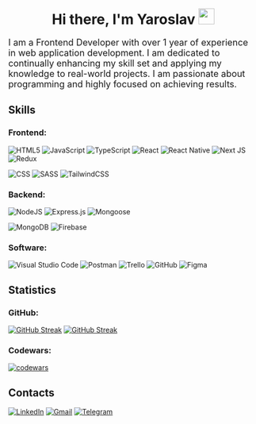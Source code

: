 <h1 align="center">
  Hi there, I'm Yaroslav
  <img src="https://github.com/blackcater/blackcater/raw/main/images/Hi.gif" height="32" />
</h1>
<p style="font-size: 18px">
  I am a Frontend Developer with over 1 year of experience in web application
development. I am dedicated to continually enhancing my skill set and applying my
knowledge to real-world projects. I am passionate about programming and highly
focused on achieving results.
</p>
<h2>Skills</h2>

<h3>Frontend:</h3>

![HTML5](https://img.shields.io/badge/html5-%23E34F26.svg?style=for-the-badge&logo=html5&logoColor=white)
![JavaScript](https://img.shields.io/badge/javascript-%23323330.svg?style=for-the-badge&logo=javascript&logoColor=%23F7DF1E)
![TypeScript](https://img.shields.io/badge/typescript-%23007ACC.svg?style=for-the-badge&logo=typescript&logoColor=white)
![React](https://img.shields.io/badge/react-%2320232a.svg?style=for-the-badge&logo=react&logoColor=%2361DAFB)
![React Native](https://img.shields.io/badge/react_native-%2320232a.svg?style=for-the-badge&logo=react&logoColor=%2361DAFB)
![Next JS](https://img.shields.io/badge/Next-black?style=for-the-badge&logo=next.js&logoColor=white)
![Redux](https://img.shields.io/badge/redux-%23593d88.svg?style=for-the-badge&logo=redux&logoColor=white)

![CSS](https://img.shields.io/badge/CSS3-1572B6?style=for-the-badge&logo=css3&logoColor=white)
![SASS](https://img.shields.io/badge/SASS-hotpink.svg?style=for-the-badge&logo=SASS&logoColor=white)
![TailwindCSS](https://img.shields.io/badge/tailwindcss-%2338B2AC.svg?style=for-the-badge&logo=tailwind-css&logoColor=white)

<h3>Backend:</h3>

![NodeJS](https://img.shields.io/badge/node.js-6DA55F?style=for-the-badge&logo=node.js&logoColor=white)
![Express.js](https://img.shields.io/badge/express.js-%23404d59.svg?style=for-the-badge&logo=express&logoColor=%2361DAFB)
![Mongoose](https://img.shields.io/badge/Mongoose-gray?style=for-the-badge&logo=mongoose&logoColor=880000)

![MongoDB](https://img.shields.io/badge/MongoDB-%234ea94b.svg?style=for-the-badge&logo=mongodb&logoColor=white)
![Firebase](https://img.shields.io/badge/firebase-%23039BE5.svg?style=for-the-badge&logo=firebase)

<h3>Software:</h3>

![Visual Studio Code](https://img.shields.io/badge/Visual%20Studio%20Code-0078d7.svg?style=for-the-badge&logo=visual-studio-code&logoColor=white)
![Postman](https://img.shields.io/badge/Postman-FF6C37?style=for-the-badge&logo=postman&logoColor=white)
![Trello](https://img.shields.io/badge/Trello-%23026AA7.svg?style=for-the-badge&logo=Trello&logoColor=white)
![GitHub](https://img.shields.io/badge/github-%23121011.svg?style=for-the-badge&logo=github&logoColor=white)
![Figma](https://img.shields.io/badge/figma-%23F24E1E.svg?style=for-the-badge&logo=figma&logoColor=white)

<h2>Statistics</h2>

<h3>GitHub:</h3>

<a href="https://git.io/streak-stats"><img src="https://github-readme-stats.vercel.app/api?username=yarzik7&theme=tokyonight&border_radius=10&card_width=420" alt="GitHub Streak" /></a>
<a href="https://git.io/streak-stats"><img src="https://streak-stats.demolab.com?user=yarzik7&theme=tokyonight&border_radius=10&locale=en&card_width=420" alt="GitHub Streak" /></a>

<h3>Codewars:</h3>

[![codewars](https://www.codewars.com/users/Yarzik7/badges/large)](https://www.codewars.com/users/Yarzik7)

<h2>Contacts</h2>

<a href="https://www.linkedin.com/in/yaroslav-chaplinskyi/" target="_blank">![LinkedIn](https://img.shields.io/badge/linkedin-%230077B5.svg?style=for-the-badge&logo=linkedin&logoColor=white)</a>
<a href="mailto:yaroslav.chaplinskyi7@gmail.com" target="_blank">![Gmail](https://img.shields.io/badge/Gmail-D14836?style=for-the-badge&logo=gmail&logoColor=white)</a>
<a href="https://t.me/YaroslavChaplinskyi" target="_blank">![Telegram](https://img.shields.io/badge/Telegram-2CA5E0?style=for-the-badge&logo=telegram&logoColor=white)</a>
